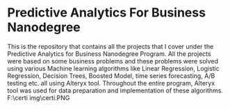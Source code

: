 # Predictive Analytics For Business Nanodegree
This is the repository that contains all the projects that I cover under the Predictive Analytics for Business Nanodegree Program. All the projects were based on some business problems and these problems were solved using various Machine learning algorithms like Linear Regression, Logistic Regression, Decision Trees, Boosted Model, time series forecasting, A/B testing etc. all using Alteryx tool. Throughout the entire program, Alteryx tool was used for data preparation and implementation of these algorithms.
F:\certi img\certi.PNG
